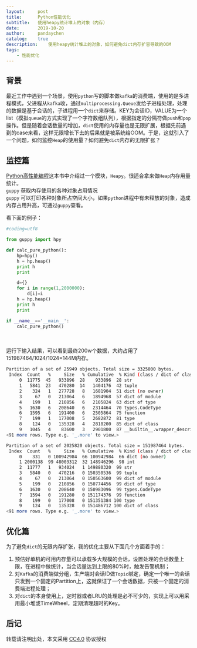 ```yaml
---
layout:     post
title:      Python性能优化
subtitle:   使用heapy统计堆上的对象（内存）
date:       2019-10-20
author:     pandaychen
catalog:    true
description:	使用heapy统计堆上的对象，如何避免dict内存扩容导致的OOM
tags:
    - 性能优化
---
```


##  背景
最近工作中遇到一个场景，使用`python`写的脚本做`kafka`的消费端，使用的是多进程模式，父进程从`kafka`收，通过`multiprocessing.Queue`发给子进程处理，处理的数据是基于会话的，子进程用一个`dict`来存储。KEY为会话ID，VALUE为一个list（模拟`queue`的方式实现了一个字符数组队列），根据指定的分隔符做`push`和`pop`操作。但是随着会话数量的增加，`dict`使用的内存量也是无限扩展，根据先前遇到的case来看，这样无限增长下去的后果就是被系统给OOM。于是，这就引入了一个问题，如何监控`Heap`的使用量？如何避免`dict`内存的无限扩张？


##  监控篇
[Python高性能编程](https://book.douban.com/subject/27064848/)这本书中介绍过一个模块，`Heapy`。很适合拿来做`Heap`内存用量统计。<br>
`guppy` 获取内存使用的各种对象占用情况<br>
`guppy` 可以打印各种对象所占空间大小，如果`python`进程中有未释放的对象，造成内存占用升高，可通过`guppy`查看。<br>

看下面的例子：
``` python
#coding=utf8

from guppy import hpy

def calc_pure_python():
    hp=hpy()
    h = hp.heap()
    print h
    print

    d={}
    for i in range(1,2000000):
        d[i]=i	
    h = hp.heap()
    print h
    print

if __name__=='__main__':
	calc_pure_python()

```

<br><br>
运行下输入结果，可以看到最终200w个数据，大约占用了151987464/1024/1024=144M内存。
``` bash
Partition of a set of 25949 objects. Total size = 3325000 bytes.
 Index  Count   %     Size   % Cumulative  % Kind (class / dict of class)
     0  11775  45   933896  28    933896  28 str
     1   5841  23   470280  14   1404176  42 tuple
     2    324   1   277728   8   1681904  51 dict (no owner)
     3     67   0   213064   6   1894968  57 dict of module
     4    199   1   210856   6   2105824  63 dict of type
     5   1630   6   208640   6   2314464  70 types.CodeType
     6   1595   6   191400   6   2505864  75 function
     7    199   1   177008   5   2682872  81 type
     8    124   0   135328   4   2818200  85 dict of class
     9   1045   4    83600   3   2901800  87 __builtin__.wrapper_descriptor
<91 more rows. Type e.g. '_.more' to view.>

Partition of a set of 2025820 objects. Total size = 151987464 bytes.
 Index  Count   %     Size   % Cumulative  % Kind (class / dict of class)
     0    331   0 100942984  66 100942984  66 dict (no owner)
     1 2000138  99 48003312  32 148946296  98 int
     2  11777   1   934024   1 149880320  99 str
     3   5840   0   470216   0 150350536  99 tuple
     4     67   0   213064   0 150563600  99 dict of module
     5    199   0   210856   0 150774456  99 dict of type
     6   1630   0   208640   0 150983096  99 types.CodeType
     7   1594   0   191280   0 151174376  99 function
     8    199   0   177008   0 151351384 100 type
     9    124   0   135328   0 151486712 100 dict of class
<91 more rows. Type e.g. '_.more' to view.>
```

##  优化篇
为了避免`dict`的无限内存扩张，我的优化主要从下面几个方面着手的：
1.  预估好单机的可用内存量可以承载多大规模的会话，设置处理的会话数量上限，在进程中做统计，当会话量达到上限的80%时，触发告警机制；
2.  对`Kafka`的消费端做分组，生产端对会话ID做`Topic`绑定，确定一个唯一的会话只发到一个固定的Partition上，这就保证了一个会话数据，只被一个固定的消费端进程处理；
3.  对`dict`的本身使用上，定时器或者LRU的处理是必不可少的，实现上可以用采用最小堆或TimeWheel，定期清理超时的Key。


##  后记

转载请注明出处，本文采用 [CC4.0](http://creativecommons.org/licenses/by-nc-nd/4.0/) 协议授权